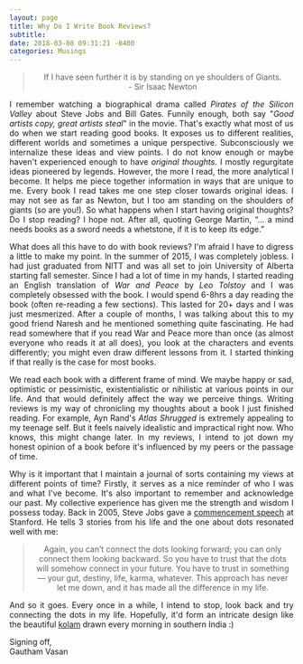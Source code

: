 ```yaml
---
layout: page
title: Why Do I Write Book Reviews?
subtitle: 
date: 2018-03-08 09:31:21 -0400
categories: Musings
---
```


<center><blockquote>If I have seen further it is by standing on ye shoulders of Giants. <br />
                    &Tab; &Tab; &Tab;- Sir Isaac Newton</blockquote></center>
                    
<p align="justify"> I remember watching a biographical drama called <i>Pirates of the Silicon Valley</i> about Steve Jobs and Bill Gates. Funnily enough, both say "<i>Good artists copy, great artists steal</i>" in the movie. That's exactly what most of us do when we start reading good books. It exposes us to different realities, different worlds and sometimes a unique perspective. Subconsciously we internalize these ideas and view points. I do not know enough or maybe haven't experienced enough to have <i>original thoughts</i>. I mostly regurgitate ideas pioneered by legends. However, the more I read, the more analytical I become. It helps me piece together information in ways that are unique to me. Every book I read takes me one step closer towards original ideas. I may not see as far as Newton, but I too am standing on the shoulders of giants (so are you!). So what happens when I start having original thoughts? Do I stop reading? I hope not. After all, quoting George Martin, “... a mind needs books as a sword needs a whetstone, if it is to keep its edge.”</p>

<p align="justify"> What does all this have to do with book reviews? I'm afraid I have to digress a little to make my point. In the summer of 2015, I was completely jobless. I had just graduated from NITT and was all set to join University of Alberta starting fall semester. Since I had a lot of time in my hands, I started reading an English translation of <i>War and Peace</i> by <i>Leo Tolstoy</i> and I was completely obsessed with the book. I would spend 6-8hrs a day reading the book (often re-reading a few sections). This lasted for 20+ days and I was just mesmerized. After a couple of months, I was talking about this to my good friend Naresh and he mentioned something quite fascinating. He had read somewhere that if you read War and Peace more than once (as almost everyone who reads it at all does), you look at the characters and events differently; you might even draw different lessons from it. I started thinking if that really is the case for most books. </p>

<p align="justify">We read each book with a different frame of mind. We maybe happy or sad, optimistic or pessimistic, existentialistic or nihilistic at various points in our life. And that would definitely affect the way we perceive things. Writing reviews is my way of chronicling my thoughts about a book I just finished reading. For example, Ayn Rand's <i>Atlas Shrugged</i> is extremely appealing to my teenage self. But it feels naively idealistic and impractical right now. Who knows, this might change later. In my reviews, I intend to jot down my honest opinion of a book before it's influenced by my peers or the passage of time. </p>

<p align="justify">Why is it important that I maintain a journal of sorts containing my views at different points of time? Firstly, it serves as a nice reminder of who I was and what I've become. It's also important to remember and acknowledge our past. My collective experience has given me the strength and wisdom I possess today. Back in 2005, Steve Jobs gave a <a href="https://www.ted.com/talks/steve_jobs_how_to_live_before_you_die">commencement speech</a> at Stanford. He tells 3 stories from his life and the one about dots resonated well with me:   </p>

<center><blockquote>Again, you can’t connect the dots looking forward; you can only connect them looking backward. So you have to trust that the dots will somehow connect in your future. You have to trust in something — your gut, destiny, life, karma, whatever. This approach has never let me down, and it has made all the difference in my life.</blockquote></center>

<p align="justify">And so it goes. Every once in a while, I intend to stop, look back and try connecting the dots in my life. Hopefully, it'd form an intricate design like the beautiful <a href="http://users.math.yale.edu/public_html/People/frame/Fractals/Panorama/Art/Kolams/Kolams.html">kolam</a> drawn every morning in southern India :) </p>


<p> Signing off, <br> Gautham Vasan  </p>